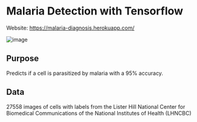 # Malaria Detection with Tensorflow

Website: https://malaria-diagnosis.herokuapp.com/

![image](https://user-images.githubusercontent.com/58019082/91672518-007f3080-eae4-11ea-9e74-fe9b4b4e7bb1.png)

## Purpose
Predicts if a cell is parasitized by malaria with a 95% accuracy.

## Data
27558 images of cells with labels from the Lister Hill National Center for Biomedical Communications of the National Institutes of Health (LHNCBC)

